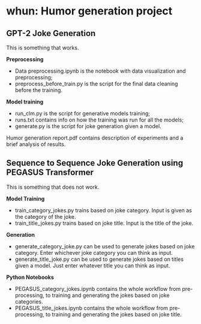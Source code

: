 # whun: Humor generation project
## GPT-2 Joke Generation
This is something that works.

**Preprocessing**
* Data preprocessing.ipynb is the notebook with data visualization and preprocessing;
* preprocess_before_train.py is the script for the final data cleaning before the training.

**Model training**
* run_clm.py is the script for generative models training;
* runs.txt contains info on how the training was run for all the models;
* generate.py is the script for joke generation given a model.

Humor generation report.pdf contains description of experiments and a brief analysis of results.

## Sequence to Sequence Joke Generation using PEGASUS Transformer
This is something that does not work. 

**Model Training**
* train_category_jokes.py trains based on joke category. Input is given as the category of the joke.
* train_title_jokes.py trains based on joke title. Input is the title of the joke. 

**Generation**
* generate_category_joke.py can be used to generate jokes based on joke category. Enter whichever joke category you can think as input.
* generate_title_joke.py can be used to generate jokes based on titles given a model. Just enter whatever title you can think as input.

**Python Notebooks**
* PEGASUS_category_jokes.ipynb contains the whole workflow from pre-processing, to training and generating the jokes based on joke categories.
* PEGASUS_title_jokes.ipynb contains the whole workflow from pre-processing, to training and generating the jokes based on joke title.
